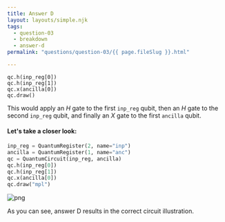 ```yaml
---
title: Answer D
layout: layouts/simple.njk
tags:
  - question-03
  - breakdown
  - answer-d
permalink: "questions/question-03/{{ page.fileSlug }}.html"

---
```



    qc.h(inp_reg[0])  
    qc.h(inp_reg[1])  
    qc.x(ancilla[0])  
    qc.draw()  

This would apply an $H$ gate to the first `inp_reg` qubit, then an $H$ gate to the second `inp_reg` qubit, and finally an $X$ gate to the first `ancilla` qubit.

#### Let's take a closer look:


```python
inp_reg = QuantumRegister(2, name="inp")
ancilla = QuantumRegister(1, name="anc")
qc = QuantumCircuit(inp_reg, ancilla)
qc.h(inp_reg[0])
qc.h(inp_reg[1])
qc.x(ancilla[0])
qc.draw("mpl")
```




    
![png](output_28_0.png)
    



As you can see, answer D results in the correct circuit illustration.
